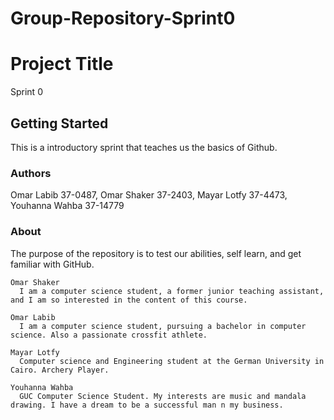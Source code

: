 # Group-Repository-Sprint0




# Project Title

Sprint 0

## Getting Started

This is a introductory sprint that teaches us the basics of Github.

### Authors

Omar Labib 37-0487, Omar Shaker 37-2403, Mayar Lotfy 37-4473, Youhanna Wahba 37-14779

### About

The purpose of the repository is to test our abilities, self learn, and get familiar with GitHub.

```
Omar Shaker
  I am a computer science student, a former junior teaching assistant, and I am so interested in the content of this course.
```

```
Omar Labib
  I am a computer science student, pursuing a bachelor in computer science. Also a passionate crossfit athlete. 
```

```
Mayar Lotfy
  Computer science and Engineering student at the German University in Cairo. Archery Player.
```

```
Youhanna Wahba
  GUC Computer Science Student. My interests are music and mandala drawing. I have a dream to be a successful man n my business.
```



